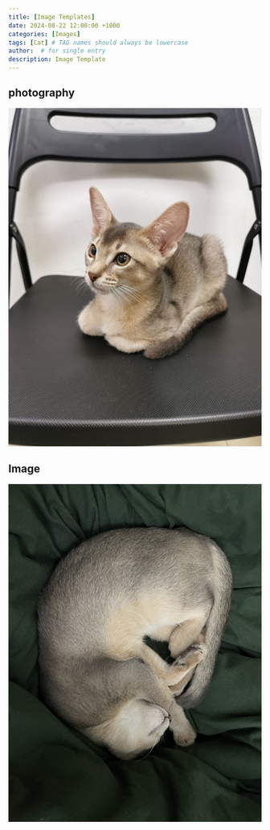 ```yaml
---
title: [Image Templates]
date: 2024-08-22 12:00:00 +1000
categories: [Images]
tags: [Cat] # TAG names should always be lowercase
author:  # for single entry
description: Image Template
---
```

## photography
<div class="pswp-gallery" id="my-gallery">
  <a href="/assets/img/DobbyIMG_5995.jpg">
    <img src="/assets/img/Dobby/IMG_5995.jpg">
  </a>
</div>

## Image
<div class="pswp-gallery" id="my-gallery">
  <a href="/assets/img/DobbyIMG_6239.JPEG">
    <img src="/assets/img/Dobby/IMG_6239.JPEG">
  </a>
</div>